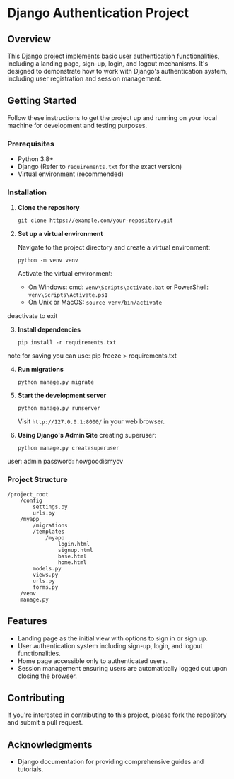 
# Django Authentication Project

## Overview

This Django project implements basic user authentication functionalities, including a landing page, sign-up, login, and logout mechanisms. It's designed to demonstrate how to work with Django's authentication system, including user registration and session management.

## Getting Started

Follow these instructions to get the project up and running on your local machine for development and testing purposes.

### Prerequisites

- Python 3.8+
- Django (Refer to `requirements.txt` for the exact version)
- Virtual environment (recommended)

### Installation

1. **Clone the repository**
   
   ```shell
   git clone https://example.com/your-repository.git
   ```
   
2. **Set up a virtual environment**

   Navigate to the project directory and create a virtual environment:
   
   ```shell
   python -m venv venv
   ```
   
   Activate the virtual environment:
   
   - On Windows: cmd: `venv\Scripts\activate.bat` or PowerShell: `venv\Scripts\Activate.ps1`
   - On Unix or MacOS: `source venv/bin/activate`

deactivate to exit

3. **Install dependencies**

   ```shell
   pip install -r requirements.txt
   ```
note for saving you can use: pip freeze > requirements.txt

4. **Run migrations**

   ```shell
   python manage.py migrate
   ```

5. **Start the development server**

   ```shell
   python manage.py runserver
   ```
   
   Visit `http://127.0.0.1:8000/` in your web browser.

6. **Using Django's Admin Site**
creating superuser:
   ```shell
   python manage.py createsuperuser
   ```
user: admin
password: howgoodismycv

### Project Structure

```
/project_root
    /config
        settings.py
        urls.py
    /myapp
        /migrations
        /templates
            /myapp
                login.html
                signup.html
                base.html
                home.html
        models.py
        views.py
        urls.py
        forms.py
    /venv
    manage.py
```

## Features

- Landing page as the initial view with options to sign in or sign up.
- User authentication system including sign-up, login, and logout functionalities.
- Home page accessible only to authenticated users.
- Session management ensuring users are automatically logged out upon closing the browser.

## Contributing

If you're interested in contributing to this project, please fork the repository and submit a pull request.

## Acknowledgments

- Django documentation for providing comprehensive guides and tutorials.

